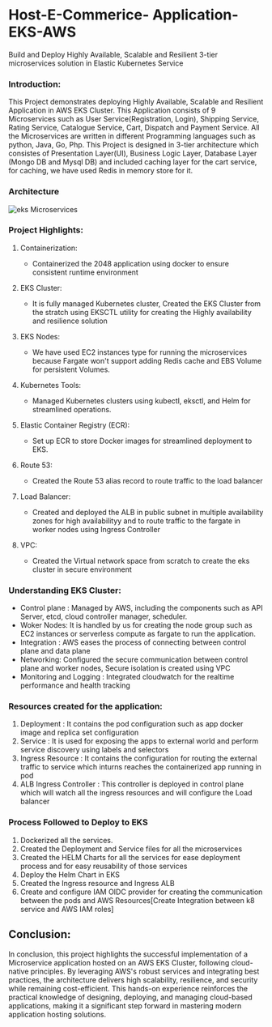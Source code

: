 # Host-E-Commerice- Application-EKS-AWS
Build and Deploy Highly Available, Scalable and Resilient 3-tier microservices solution in Elastic Kubernetes Service

### Introduction:
This Project demonstrates deploying Highly Available, Scalable and Resilient Application in AWS EKS Cluster. This Application consists of 9 Microservices such as User Service(Registration, Login), Shipping Service, Rating Service, Catalogue Service, Cart, Dispatch and Payment Service. All the Microservices are written in different Programming languages such as python, Java, Go, Php.
This Project is designed in 3-tier architecture which consistes of Presentation Layer(UI), Business Logic Layer, Database Layer (Mongo DB and Mysql DB) and included caching layer for the cart service, for caching, we have used Redis in memory store for it.


### Architecture

![eks Microservices](https://github.com/user-attachments/assets/0500a392-23f5-43fb-92ff-8af7847a563e)


### Project Highlights:
1. Containerization:
   * Containerized the 2048 application using docker to ensure consistent runtime environment

2. EKS Cluster:
   * It is fully managed Kubernetes cluster, Created the EKS Cluster from the stratch using EKSCTL utility for creating the Highly availability and resilience solution

3. EKS Nodes:
   * We have used EC2 instances type for running the microservices because Fargate won't support adding Redis cache and EBS Volume for persistent Volumes.

4. Kubernetes Tools:
   * Managed Kubernetes clusters using kubectl, eksctl, and Helm for streamlined operations.

5. Elastic Container Registry (ECR):
   * Set up ECR to store Docker images for streamlined deployment to EKS.

6. Route 53:
   * Created the Route 53 alias record to route traffic to the load balancer

7. Load Balancer:
   * Created and deployed the ALB in public subnet in multiple availability zones for high availabilityy and to route traffic to the fargate in worker nodes using Ingress Controller

8. VPC:
   * Created the Virtual network space from scratch to create the eks cluster in secure environment


### Understanding EKS Cluster:
* Control plane : Managed by AWS, including the components such as API Server, etcd, cloud controller manager, scheduler.
* Woker Nodes: It is handled by us for creating the node group such as EC2 instances or serverless compute as fargate to run the application.
* Integration : AWS eases the process of connecting between control plane and data plane
* Networking: Configured the secure communication between control plane and worker nodes, Secure isolation is created using VPC
* Monitoring and Logging : Integrated cloudwatch for the realtime performance and health tracking

### Resources created for the application:
1. Deployment : It contains the pod configuration such as app docker image and replica set configuration
2. Service : It is used for exposing the apps to external world and perform service discovery using labels and selectors
3. Ingress Resource : It contains the configuration for routing the external traffic to service which inturns reaches the containerized app running in pod
4. ALB Ingress Controller : This controller is deployed in control plane which will watch all the ingress resources and will configure the Load balancer

### Process Followed to Deploy to EKS
1. Dockerized all the services.
2. Created the Deployment and Service files for all the microservices
3. Created the HELM Charts for all the services for ease deployment process and for easy reusability of those services
4. Deploy the Helm Chart in EKS
5. Created the Ingress resource and Ingress ALB
6. Create and configure IAM OIDC provider for creating the communication between the pods and AWS Resources[Create Integration between k8 service and AWS IAM roles]


## Conclusion:

In conclusion, this project highlights the successful implementation of a Microservice application hosted on an AWS EKS Cluster, following cloud-native principles. By leveraging AWS's robust services and integrating best practices, the architecture delivers high scalability, resilience, and security while remaining cost-efficient. This hands-on experience reinforces the practical knowledge of designing, deploying, and managing cloud-based applications, making it a significant step forward in mastering modern application hosting solutions.
